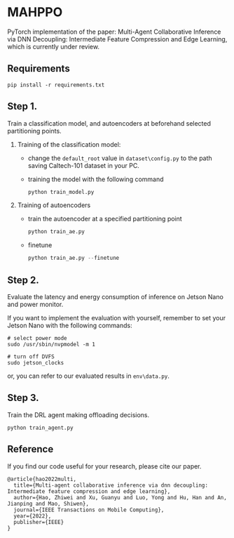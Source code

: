 # MAHPPO

PyTorch implementation of the paper: Multi-Agent Collaborative Inference via DNN Decoupling: Intermediate Feature Compression and Edge Learning, which is currently under review.



## Requirements

```
pip install -r requirements.txt
```



## Step 1. 

Train a classification model, and autoencoders at beforehand selected partitioning points.

1. Training of the classification model:

   - change the `default_root` value in `dataset\config.py` to the path saving Caltech-101 dataset in your PC.

   - training the model with the following command

     ```python
     python train_model.py
     ```

2. Training of autoencoders

   - train the autoencoder at a specified partitioning point

     ```python
     python train_ae.py
     ```
     
   - finetune
   
     ```python
     python train_ae.py --finetune
     ```



## Step 2.

Evaluate the latency and energy consumption of inference on Jetson Nano and power monitor.

If you want to implement the evaluation with yourself, remember to set your Jetson Nano with the following commands:

```shell
# select power mode
sudo /usr/sbin/nvpmodel -m 1

# turn off DVFS
sudo jetson_clocks
```

or, you can refer to our evaluated results in `env\data.py`.



## Step 3.

Train the DRL agent making offloading decisions.

```
python train_agent.py
```



## Reference

If you find our code useful for your research, please cite our paper.

```
@article{hao2022multi,
  title={Multi-agent collaborative inference via dnn decoupling: Intermediate feature compression and edge learning},
  author={Hao, Zhiwei and Xu, Guanyu and Luo, Yong and Hu, Han and An, Jianping and Mao, Shiwen},
  journal={IEEE Transactions on Mobile Computing},
  year={2022},
  publisher={IEEE}
}
```
